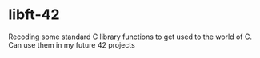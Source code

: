 # libft-42
Recoding some standard C library functions to get used to the world of C. Can use them in my future 42 projects
